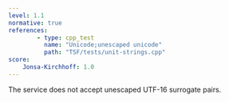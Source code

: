 ```yaml
---
level: 1.1
normative: true
references:
        - type: cpp_test
          name: "Unicode;unescaped unicode"
          path: "TSF/tests/unit-strings.cpp"
score:
    Jonsa-Kirchhoff: 1.0
---
```


The service does not accept unescaped UTF-16 surrogate pairs.